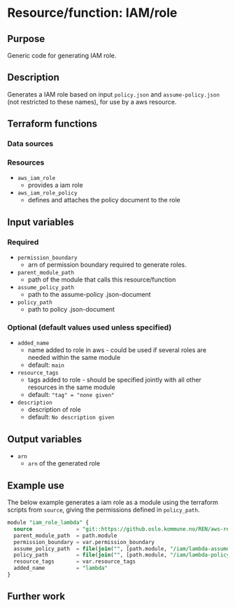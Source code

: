 # Resource/function: IAM/role

## Purpose
Generic code for generating IAM role.

## Description
Generates a IAM role based on input `policy.json` and `assume-policy.json` (not restricted to these names), for use by a aws resource. 

## Terraform functions

### Data sources

### Resources
- `aws_iam_role`
    - provides a iam role
- `aws_iam_role_policy` 
    - defines and attaches the policy document to the role

## Input variables
### Required
- `permission_boundary`
    - arn of permission boundary required to generate roles. 
- `parent_module_path`
    - path of the module that calls this resource/function
- `assume_policy_path`
    - path to the assume-policy .json-document
- `policy_path`
    - path to policy .json-document

### Optional (default values used unless specified)
- `added_name`
    - name added to role in aws - could be used if several roles are needed within the same module
    - default: `main`
- `resource_tags`
    - tags added to role - should be specified jointly with all other resources in the same module
    - default: `"tag" = "none given"`
- `description`
    - description of role
    - default: `No description given`

## Output variables
- `arn`
    - `arn` of the generated role

## Example use
The below example generates a iam role as a module using the terraform scripts from `source`, giving the permissions defined in `policy_path`.
```sql
module "iam_role_lambda" {
  source              = "git::https://github.oslo.kommune.no/REN/aws-reg-terraform-library//iam/role?ref=v0.0.9"
  parent_module_path  = path.module
  permission_boundary = var.permission_boundary
  assume_policy_path  = file(join("", [path.module, "/iam/lambda-assume-policy.json"]))
  policy_path         = file(join("", [path.module, "/iam/lambda-policy.json"]))
  resource_tags       = var.resource_tags
  added_name          = "lambda"
}
```

## Further work
